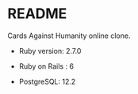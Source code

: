 # README

Cards Against Humanity online clone.

* Ruby version: 2.7.0

* Ruby on Rails : 6

* PostgreSQL: 12.2



